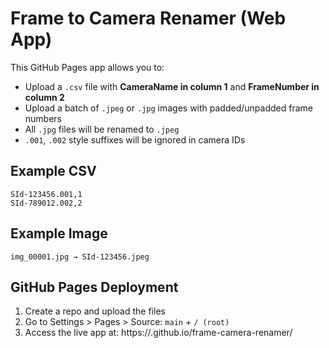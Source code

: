 # Frame to Camera Renamer (Web App)

This GitHub Pages app allows you to:
- Upload a `.csv` file with **CameraName in column 1** and **FrameNumber in column 2**
- Upload a batch of `.jpeg` or `.jpg` images with padded/unpadded frame numbers
- All `.jpg` files will be renamed to `.jpeg`
- `.001`, `.002` style suffixes will be ignored in camera IDs

## Example CSV

```
SId-123456.001,1
SId-789012.002,2
```

## Example Image

```
img_00001.jpg → SId-123456.jpeg
```

## GitHub Pages Deployment

1. Create a repo and upload the files
2. Go to Settings > Pages > Source: `main` + `/ (root)`
3. Access the live app at:
   https://<your-username>.github.io/frame-camera-renamer/
